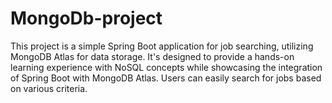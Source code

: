 # MongoDb-project
This project is a simple Spring Boot application for job searching, utilizing MongoDB Atlas for data storage. It's designed to provide a hands-on learning experience with NoSQL concepts while showcasing the integration of Spring Boot with MongoDB Atlas. Users can easily search for jobs based on various criteria.
